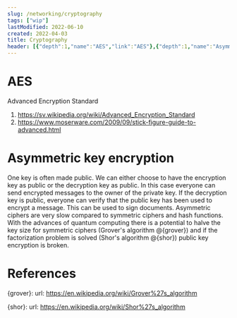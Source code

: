 ```yaml
---
slug: /networking/cryptography
tags: ["wip"]
lastModified: 2022-06-10
created: 2022-04-03
title: Cryptography
header: [{"depth":1,"name":"AES","link":"AES"},{"depth":1,"name":"Asymmetric key encryption","link":"Asymmetric-key-encryption"},{"depth":1,"name":"References","link":"References"}]
---
```



# AES
Advanced Encryption Standard

1. https://sv.wikipedia.org/wiki/Advanced_Encryption_Standard
2. https://www.moserware.com/2009/09/stick-figure-guide-to-advanced.html


# Asymmetric key encryption

One key is often made public. We can either choose to have the encryption key as public or the decryption key as public. In this case everyone can send encrypted messages to the owner of the private key.
If the decryption key is public, everyone can verify that the public key has been used to encrypt a message. This can be used to sign documents.
Asymmetric ciphers are very slow compared to symmetric ciphers and hash functions.
With the advances of quantum computing there is a potential to halve the key size for symmetric ciphers (Grover's algorithm @{grover}) and if the factorization problem is solved (Shor's algorithm @{shor})  public key encryption is broken.


# References
{grover}:
    url: https://en.wikipedia.org/wiki/Grover%27s_algorithm

{shor}:
    url: https://en.wikipedia.org/wiki/Shor%27s_algorithm